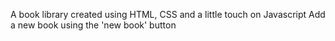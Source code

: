 A book library created using HTML, CSS and a little touch on Javascript
Add a new book using the 'new book' button